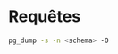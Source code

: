 # Requêtes

```bash
pg_dump -s -n <schema> -O
```
<!--stackedit_data:
eyJoaXN0b3J5IjpbMjEzODY1NzU5Nl19
-->